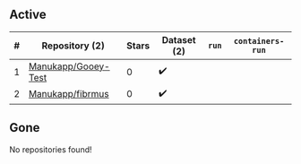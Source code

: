 ## Active
| # | Repository (2) | Stars | Dataset (2) | `run` | `containers-run` |
| --- | --- | --- | --- | --- | --- |
| 1 | [Manukapp/Gooey-Test](https://github.com/Manukapp/Gooey-Test) | 0 | :heavy_check_mark: |  |  |
| 2 | [Manukapp/fibrmus](https://github.com/Manukapp/fibrmus) | 0 | :heavy_check_mark: |  |  |

## Gone
No repositories found!
